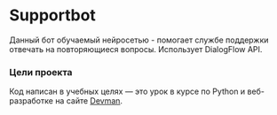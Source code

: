 # Supportbot

Данный бот обучаемый нейросетью - помогает службе поддержки отвечать на повторяющиеся вопросы. Использует DialogFlow API.

### Цели проекта
Код написан в учебных целях — это урок в курсе по Python и веб-разработке на сайте [Devman](https://dvmn.org/referrals/eC72w2BASG9Zj3T7iMTSsxDbHXthCmJmeLKBNfwf/).
